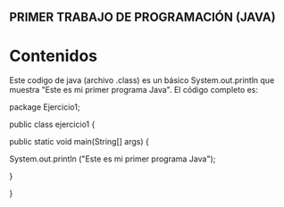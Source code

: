 ## PRIMER TRABAJO DE PROGRAMACIÓN (JAVA)

# Contenidos
Este codigo de java (archivo .class) es un básico System.out.println que muestra "Este es mi primer programa Java".
El código completo es:

package Ejercicio1;

public class ejercicio1 {

public static void main(String[] args) {
		
System.out.println ("Este es mi primer programa Java");

}

}
